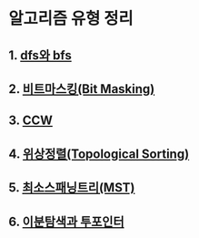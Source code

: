# 알고리즘 유형 정리

## 1. [dfs와 bfs](./dfsNbfs.md)

## 2. [비트마스킹(Bit Masking)](./bitmasking.md)

## 3. [CCW](./ccw.md)

## 4. [위상정렬(Topological Sorting)](./topological_sorting.md)

## 5. [최소스패닝트리(MST)](./mst.md)

## 6. [이분탐색과 투포인터](./binary_search_and_two_pointer.md)